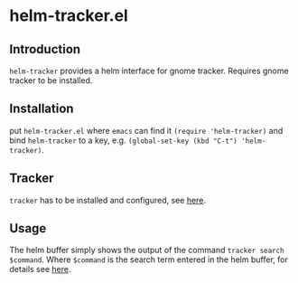 # helm-tracker.el

## Introduction
`helm-tracker` provides a helm interface for gnome tracker. Requires gnome
tracker to be installed.

## Installation
put `helm-tracker.el` where `emacs` can find it `(require 'helm-tracker)` and
bind `helm-tracker` to a key, e.g. `(global-set-key (kbd "C-t") 'helm-tracker)`.

## Tracker
`tracker` has to be installed and configured, see [here](https://wiki.gnome.org/Projects/Tracker/ "Gnome Tracker").

## Usage
The helm buffer simply shows the output of the command `tracker search $command`.
Where `$command` is the search term entered in the helm buffer, for details see
[here](https://wiki.gnome.org/Projects/Tracker/ "Gnome Tracker").